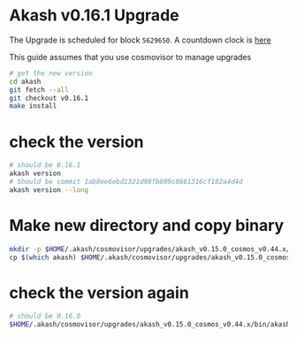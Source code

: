 # Akash v0.16.1 Upgrade

The Upgrade is scheduled for block `5629650`. A countdown clock is [here](https://www.mintscan.io/akash/blocks/5629650)

This guide assumes that you use cosmovisor to manage upgrades

```bash
# get the new version
cd akash
git fetch --all
git checkout v0.16.1
make install
```

# check the version

```bash
# should be 0.16.1
akash version
# Should be commit 1ab8ee6ebd1321d98fb899c8661316cf182a4d4d
akash version --long
```

# Make new directory and copy binary

```bash
mkdir -p $HOME/.akash/cosmovisor/upgrades/akash_v0.15.0_cosmos_v0.44.x/bin
cp $(which akash) $HOME/.akash/cosmovisor/upgrades/akash_v0.15.0_cosmos_v0.44.x/bin
```

# check the version again

```bash
# should be 0.16.0
$HOME/.akash/cosmovisor/upgrades/akash_v0.15.0_cosmos_v0.44.x/bin/akash version
```
